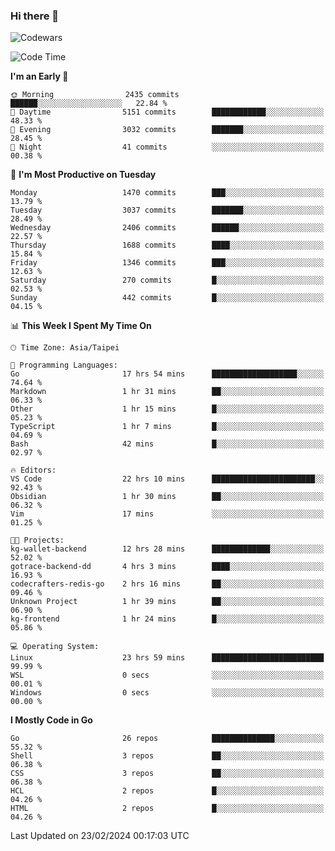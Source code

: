 ### Hi there 👋

![Codewars](https://www.codewars.com/users/omegaatt36/badges/small)

<!--START_SECTION:waka-->
![Code Time](http://img.shields.io/badge/Code%20Time-2%2C182%20hrs%2046%20mins-blue)

**I'm an Early 🐤** 

```text
🌞 Morning                2435 commits        ██████░░░░░░░░░░░░░░░░░░░   22.84 % 
🌆 Daytime                5151 commits        ████████████░░░░░░░░░░░░░   48.33 % 
🌃 Evening                3032 commits        ███████░░░░░░░░░░░░░░░░░░   28.45 % 
🌙 Night                  41 commits          ░░░░░░░░░░░░░░░░░░░░░░░░░   00.38 % 
```
📅 **I'm Most Productive on Tuesday** 

```text
Monday                   1470 commits        ███░░░░░░░░░░░░░░░░░░░░░░   13.79 % 
Tuesday                  3037 commits        ███████░░░░░░░░░░░░░░░░░░   28.49 % 
Wednesday                2406 commits        ██████░░░░░░░░░░░░░░░░░░░   22.57 % 
Thursday                 1688 commits        ████░░░░░░░░░░░░░░░░░░░░░   15.84 % 
Friday                   1346 commits        ███░░░░░░░░░░░░░░░░░░░░░░   12.63 % 
Saturday                 270 commits         █░░░░░░░░░░░░░░░░░░░░░░░░   02.53 % 
Sunday                   442 commits         █░░░░░░░░░░░░░░░░░░░░░░░░   04.15 % 
```


📊 **This Week I Spent My Time On** 

```text
🕑︎ Time Zone: Asia/Taipei

💬 Programming Languages: 
Go                       17 hrs 54 mins      ███████████████████░░░░░░   74.64 % 
Markdown                 1 hr 31 mins        ██░░░░░░░░░░░░░░░░░░░░░░░   06.33 % 
Other                    1 hr 15 mins        █░░░░░░░░░░░░░░░░░░░░░░░░   05.23 % 
TypeScript               1 hr 7 mins         █░░░░░░░░░░░░░░░░░░░░░░░░   04.69 % 
Bash                     42 mins             █░░░░░░░░░░░░░░░░░░░░░░░░   02.97 % 

🔥 Editors: 
VS Code                  22 hrs 10 mins      ███████████████████████░░   92.43 % 
Obsidian                 1 hr 30 mins        ██░░░░░░░░░░░░░░░░░░░░░░░   06.32 % 
Vim                      17 mins             ░░░░░░░░░░░░░░░░░░░░░░░░░   01.25 % 

🐱‍💻 Projects: 
kg-wallet-backend        12 hrs 28 mins      █████████████░░░░░░░░░░░░   52.02 % 
gotrace-backend-dd       4 hrs 3 mins        ████░░░░░░░░░░░░░░░░░░░░░   16.93 % 
codecrafters-redis-go    2 hrs 16 mins       ██░░░░░░░░░░░░░░░░░░░░░░░   09.46 % 
Unknown Project          1 hr 39 mins        ██░░░░░░░░░░░░░░░░░░░░░░░   06.90 % 
kg-frontend              1 hr 24 mins        █░░░░░░░░░░░░░░░░░░░░░░░░   05.86 % 

💻 Operating System: 
Linux                    23 hrs 59 mins      █████████████████████████   99.99 % 
WSL                      0 secs              ░░░░░░░░░░░░░░░░░░░░░░░░░   00.01 % 
Windows                  0 secs              ░░░░░░░░░░░░░░░░░░░░░░░░░   00.00 % 
```

**I Mostly Code in Go** 

```text
Go                       26 repos            ██████████████░░░░░░░░░░░   55.32 % 
Shell                    3 repos             ██░░░░░░░░░░░░░░░░░░░░░░░   06.38 % 
CSS                      3 repos             ██░░░░░░░░░░░░░░░░░░░░░░░   06.38 % 
HCL                      2 repos             █░░░░░░░░░░░░░░░░░░░░░░░░   04.26 % 
HTML                     2 repos             █░░░░░░░░░░░░░░░░░░░░░░░░   04.26 % 
```




 Last Updated on 23/02/2024 00:17:03 UTC
<!--END_SECTION:waka-->

<!--
**omegaatt36/omegaatt36** is a ✨ _special_ ✨ repository because its `README.md` (this file) appears on your GitHub profile.

Here are some ideas to get you started:

- 🔭 I’m currently working on ...
- 🌱 I’m currently learning ...
- 👯 I’m looking to collaborate on ...
- 🤔 I’m looking for help with ...
- 💬 Ask me about ...
- 📫 How to reach me: ...
- 😄 Pronouns: ...
- ⚡ Fun fact: ...
-->
